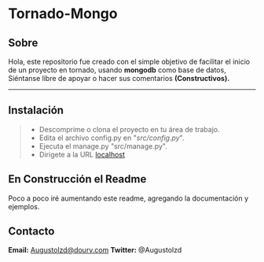 Tornado-Mongo
===================

Sobre
-------
Hola, este repositorio fue creado con el simple objetivo de facilitar el inicio de un proyecto en tornado, usando **mongodb** como base de datos, Siéntanse libre de apoyar o hacer sus comentarios **(Constructivos).**

----------


Instalación
-------------

>- Descomprime o clona el proyecto en tu área de trabajo.
>- Edita el archivo config.py en "*src/config.py*".
>- Ejecuta el manage.py "src/manage.py".
>- Dirigete a la URL [localhost](http://localhost:8888/install)


En Construcción el Readme 
-------

Poco a poco iré aumentando este readme, agregando la documentación y ejemplos. 

Contacto
---------

**Email:** Augustolzd@dourv.com
**Twitter:** @Augustolzd